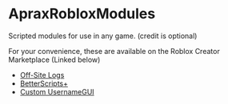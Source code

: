 # ApraxRobloxModules
Scripted modules for use in any game. (credit is optional)

For your convenience, these are available on the Roblox Creator Marketplace (Linked below)

- [Off-Site Logs](https://www.roblox.com/library/11240575802/) 
- [BetterScripts+](https://www.roblox.com/library/11430259384/)
- [Custom UsernameGUI](https://www.roblox.com/library/11470123568/)
